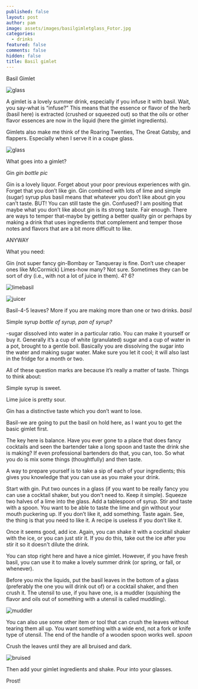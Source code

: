 ```yaml
---
published: false
layout: post
author: pam
image: assets/images/basilgimletglass_Fotor.jpg
categories:
  - drinks
featured: false
comments: false
hidden: false
title: Basil gimlet
---
```

Basil Gimlet

![glass](/assets/images/basilgimletglass_Fotor.jpg)

A gimlet is a lovely summer drink, especially if you infuse it with basil. Wait, you say-what is “infuse?” This means that the essence or flavor of the herb (basil here) is extracted (crushed or squeezed out) so that the oils or other flavor essences are now in the liquid (here the gimlet ingredients). 

Gimlets also make me think of the Roaring Twenties, The Great Gatsby, and flappers. Especially when I serve it in a coupe glass.

![glass](/assets/images/basilgimletglass_Fotor.jpg)

What goes into a gimlet?

Gin
*gin bottle pic*

Gin is a lovely liquor. Forget about your poor previous experiences with gin.  Forget that you don’t like gin. Gin combined with lots of lime and simple (sugar) syrup plus basil means that whatever you don’t like about gin you can’t taste. BUT! You can still taste the gin. Confused? I am positing that maybe what you don’t like about gin is its strong taste. Fair enough. There are ways to temper that-maybe by getting a better quality gin or perhaps by making a drink that uses ingredients that complement and temper those notes and flavors that are a bit more difficult to like.

ANYWAY

What you need:

Gin (not super fancy gin-Bombay or Tanqueray is fine. Don’t use cheaper ones like McCormick)
Limes-how many?  Not sure.  Sometimes they can be sort of dry (i.e., with not a lot of juice in them). 4? 6?

![limebasil](/assets/images/limeplusbasil_Fotor.jpg)

![juicer](/assets/images/limeinjuicer_Fotor.jpg)

Basil-4-5 leaves? More if you are making more than one or two drinks.
*basil*

Simple syrup
*bottle of syrup, pan of syrup?*

-sugar dissolved into water in a particular ratio. You can make it yourself or buy it. Generally it’s a cup of white (granulated) sugar and a cup of water in a pot, brought to a gentle boil.  Basically you are dissolving the sugar into the water and making sugar water. Make sure you let it cool; it will also last in the fridge for a month or two.

All of these question marks are because it’s really a matter of taste.  Things to think about:

Simple syrup is sweet.

Lime juice is pretty sour.

Gin has a distinctive taste which you don’t want to lose.

Basil-we are going to put the basil on hold here, as I want you to get the basic gimlet first.

The key here is balance.  Have you ever gone to a place that does fancy cocktails and seen the bartender take a long spoon and taste the drink she is making?  If even professional bartenders do that, you can, too.  So what you do is mix some things (thoughtfully) and then taste.

A way to prepare yourself is to take a sip of each of your ingredients; this gives you knowledge that you can use as you make your drink.

Start with gin.  Put two ounces in a glass (if you want to be really fancy you can use a cocktail shaker, but you don't need to. Keep it simple). Squeeze two halves of a lime into the glass. Add a tablespoon of syrup.  Stir and taste with a spoon.  You want to be able to taste the lime and gin without your mouth puckering up. If you don’t like it, add something. Taste again.  See, the thing is that you need to like it.  A recipe is useless if you don’t like it.

Once it seems good, add ice.  Again, you can shake it with a cocktail shaker with the ice, or you can just stir it. If you do this, take out the ice after you stir it so it doesn't dilute the drink.  

You can stop right here and have a nice gimlet. However, if you have fresh basil, you can use it to make a lovely summer drink (or spring, or fall, or whenever).

Before you mix the liquids, put the basil leaves in the bottom of a glass (preferably the one you will drink out of) or a cocktail shaker, and then crush it.  The utensil to use, if you have one, is a muddler (squishing the flavor and oils out of something with a utensil is called muddling). 

![muddler](/assets/images/basilmuddler_Fotor.jpg)

You can also use some other item or tool that can crush the leaves without tearing them all up. You want something with a wide end, not a fork or knife type of utensil. The end of the handle of a wooden spoon works well.
*spoon*

Crush the leaves until they are all bruised and dark. 

![bruised](/assets/images/bruisedbasil_Fotor.jpg)

Then add your gimlet ingredients and shake. Pour into your glasses.

Prost!
